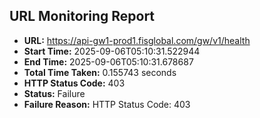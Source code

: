 ## URL Monitoring Report

- **URL:** https://api-gw1-prod1.fisglobal.com/gw/v1/health
- **Start Time:** 2025-09-06T05:10:31.522944
- **End Time:** 2025-09-06T05:10:31.678687
- **Total Time Taken:** 0.155743 seconds
- **HTTP Status Code:** 403
- **Status:** Failure
- **Failure Reason:** HTTP Status Code: 403
